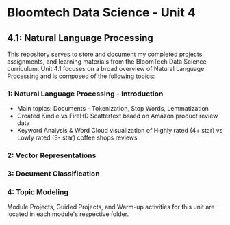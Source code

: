 # Bloomtech Data Science - Unit 4
## 4.1: Natural Language Processing

This repository serves to store and document my completed projects, assignments, and learning materials from the BloomTech Data Science curriculum.
Unit 4.1 focuses on a broad overview of Natural Language Processing and is composed of the following topics:

### 1: Natural Language Processing - Introduction
  * Main topics: Documents - Tokenization, Stop Words, Lemmatization
  * Created Kindle vs FireHD Scattertext bsaed on Amazon product review data
  * Keyword Analysis & Word Cloud visualization of Highly rated (4+ star) vs Lowly rated (3- star) coffee shops reviews

### 2: Vector Representations

### 3: Document Classification

### 4: Topic Modeling


Module Projects, Guided Projects, and Warm-up activities for this unit are located in each module's respective folder.
